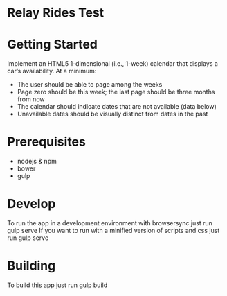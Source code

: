 Relay Rides Test
================

# Getting Started

Implement an HTML5 1-dimensional (i.e., 1-week) calendar that displays a car’s availability. At a minimum:

  * The user should be able to page among the weeks
  * Page zero should be this week; the last page should be three months from now
  * The calendar should indicate dates that are not available (data below)
  * Unavailable dates should be visually distinct from dates in the past

# Prerequisites
  * nodejs & npm
  * bower
  * gulp

# Develop
To run the app in a development environment with browsersync just run
    gulp serve
If you want to run with a minified version of scripts and css just run
    gulp serve
# Building

To build this app just run
    gulp build
